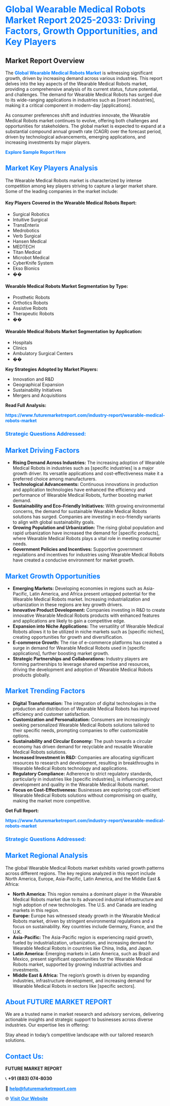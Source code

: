 <h1 style="color: #007BFF;">Global Wearable Medical Robots Market Report 2025-2033: Driving Factors, Growth Opportunities, and Key Players</h1>

<section id="overview">
<h2>Market Report Overview</h2>
<p>The <a href="https://www.futuremarketreport.com/industry-report/wearable-medical-robots-market" style="color: #007BFF; text-decoration: none;"><strong>Global Wearable Medical Robots Market</strong></a> is witnessing significant growth, driven by increasing demand across various industries. This report delves into the key aspects of the Wearable Medical Robots market, providing a comprehensive analysis of its current status, future potential, and challenges. The demand for Wearable Medical Robots has surged due to its wide-ranging applications in industries such as [insert industries], making it a critical component in modern-day [applications].</p>
<p>As consumer preferences shift and industries innovate, the Wearable Medical Robots market continues to evolve, offering both challenges and opportunities for stakeholders. The global market is expected to expand at a substantial compound annual growth rate (CAGR) over the forecast period, driven by technological advancements, emerging applications, and increasing investments by major players.</p>
</section>

<section id="overview">
<p><a href="https://www.futuremarketreport.com/request-sample/reportId=118176" style="color: #007BFF; text-decoration: none;"><strong>Explore Sample Report Here</strong></a></p>
</section>

<section id="key-players">
<h2 style="color: #007BFF;">Market Key Players Analysis</h2>
<p>The Wearable Medical Robots market is characterized by intense competition among key players striving to capture a larger market share. Some of the leading companies in the market include:</p>
<h4>Key Players Covered in the Wearable Medical Robots Report:</h4>
<ul><li>Surgical Robotics</li><li>Intuitive Surgical</li><li>TransEnterix</li><li>Medrobotics</li><li>Verb Surgical</li><li>Hansen Medical</li><li>MEDTECH</li><li>Titan Medical</li><li>Microbot Medical</li><li>CyberKnife System</li><li>Ekso Bionics</li><li>��</li></ul>
<h4>Wearable Medical Robots Market Segmentation by Type:</h4>
<ul><li>Prosthetic Robots</li><li>Orthotics Robots</li><li>Assistive Robots</li><li>Therapeutic Robots</li><li>��</li></ul>

<h4>Wearable Medical Robots Market Segmentation by Application:</h4>
<ul><li>Hospitals</li><li>Clinics</li><li>Ambulatory Surgical Centers</li><li>��</li></ul>
<p><strong>Key Strategies Adopted by Market Players:</strong></p>
<ul>
<li>Innovation and R&D</li>
<li>Geographical Expansion</li>
<li>Sustainability Initiatives</li>
<li>Mergers and Acquisitions</li>
</ul>
</section>

<section>
<p><strong>Read Full Analysis: </strong></p><a href="https://www.futuremarketreport.com/industry-report/wearable-medical-robots-market" style="color: #007BFF; text-decoration: none;"><strong>https://www.futuremarketreport.com/industry-report/wearable-medical-robots-market</strong></a>
<h3 style="color: #007BFF;">Strategic Questions Addressed:</h3>
</section>

<section id="driving-factors">
<h2 style="color: #007BFF;">Market Driving Factors</h2>
<ul>
<li><strong>Rising Demand Across Industries:</strong> The increasing adoption of Wearable Medical Robots in industries such as [specific industries] is a major growth driver. Its versatile applications and cost-effectiveness make it a preferred choice among manufacturers.</li>
<li><strong>Technological Advancements:</strong> Continuous innovations in production and application technologies have enhanced the efficiency and performance of Wearable Medical Robots, further boosting market demand.</li>
<li><strong>Sustainability and Eco-Friendly Initiatives:</strong> With growing environmental concerns, the demand for sustainable Wearable Medical Robots solutions has surged. Companies are investing in eco-friendly variants to align with global sustainability goals.</li>
<li><strong>Growing Population and Urbanization:</strong> The rising global population and rapid urbanization have increased the demand for [specific products], where Wearable Medical Robots plays a vital role in meeting consumer needs.</li>
<li><strong>Government Policies and Incentives:</strong> Supportive government regulations and incentives for industries using Wearable Medical Robots have created a conducive environment for market growth.</li>
</ul>
</section>

<section id="growth-opportunities">
<h2 style="color: #007BFF;">Market Growth Opportunities</h2>
<ul>
<li><strong>Emerging Markets:</strong> Developing economies in regions such as Asia-Pacific, Latin America, and Africa present untapped potential for the Wearable Medical Robots market. Increasing industrialization and urbanization in these regions are key growth drivers.</li>
<li><strong>Innovative Product Development:</strong> Companies investing in R&D to create innovative Wearable Medical Robots products with enhanced features and applications are likely to gain a competitive edge.</li>
<li><strong>Expansion into Niche Applications:</strong> The versatility of Wearable Medical Robots allows it to be utilized in niche markets such as [specific niches], creating opportunities for growth and diversification.</li>
<li><strong>E-commerce Growth:</strong> The rise of e-commerce platforms has created a surge in demand for Wearable Medical Robots used in [specific applications], further boosting market growth.</li>
<li><strong>Strategic Partnerships and Collaborations:</strong> Industry players are forming partnerships to leverage shared expertise and resources, driving the development and adoption of Wearable Medical Robots products globally.</li>
</ul>
</section>

<section id="trending-factors">
<h2 style="color: #007BFF;">Market Trending Factors</h2>
<ul>
<li><strong>Digital Transformation:</strong> The integration of digital technologies in the production and distribution of Wearable Medical Robots has improved efficiency and customer satisfaction.</li>
<li><strong>Customization and Personalization:</strong> Consumers are increasingly seeking personalized Wearable Medical Robots solutions tailored to their specific needs, prompting companies to offer customizable options.</li>
<li><strong>Sustainability and Circular Economy:</strong> The push towards a circular economy has driven demand for recyclable and reusable Wearable Medical Robots solutions.</li>
<li><strong>Increased Investment in R&D:</strong> Companies are allocating significant resources to research and development, resulting in breakthroughs in Wearable Medical Robots technology and applications.</li>
<li><strong>Regulatory Compliance:</strong> Adherence to strict regulatory standards, particularly in industries like [specific industries], is influencing product development and quality in the Wearable Medical Robots market.</li>
<li><strong>Focus on Cost-Effectiveness:</strong> Businesses are exploring cost-efficient Wearable Medical Robots solutions without compromising on quality, making the market more competitive.</li>
</ul>
</section>

<section>
<p><strong>Get Full Report: </strong></p><a href="https://www.futuremarketreport.com/industry-report/wearable-medical-robots-market" style="color: #007BFF; text-decoration: none;"><strong>https://www.futuremarketreport.com/industry-report/wearable-medical-robots-market</strong></a>
<h3 style="color: #007BFF;">Strategic Questions Addressed:</h3>
</section>


<section id="regional-analysis">
<h2 style="color: #007BFF;">Market Regional Analysis</h2>
<p>The global Wearable Medical Robots market exhibits varied growth patterns across different regions. The key regions analyzed in this report include North America, Europe, Asia-Pacific, Latin America, and the Middle East & Africa:</p>
<ul>
<li><strong>North America:</strong> This region remains a dominant player in the Wearable Medical Robots market due to its advanced industrial infrastructure and high adoption of new technologies. The U.S. and Canada are leading markets in this region.</li>
<li><strong>Europe:</strong> Europe has witnessed steady growth in the Wearable Medical Robots market, driven by stringent environmental regulations and a focus on sustainability. Key countries include Germany, France, and the U.K.</li>
<li><strong>Asia-Pacific:</strong> The Asia-Pacific region is experiencing rapid growth, fueled by industrialization, urbanization, and increasing demand for Wearable Medical Robots in countries like China, India, and Japan.</li>
<li><strong>Latin America:</strong> Emerging markets in Latin America, such as Brazil and Mexico, present significant opportunities for the Wearable Medical Robots market, supported by growing industrial activities and investments.</li>
<li><strong>Middle East & Africa:</strong> The region’s growth is driven by expanding industries, infrastructure development, and increasing demand for Wearable Medical Robots in sectors like [specific sectors].</li>
</ul>
</section>

<footer>
<h2 style="color: #007BFF;">About FUTURE MARKET REPORT</h2>
<p>We are a trusted name in market research and advisory services, delivering actionable insights and strategic support to businesses across diverse industries. Our expertise lies in offering:</p>

<p>Stay ahead in today’s competitive landscape with our tailored research solutions.</p>

<h2 style="color: #007BFF;">Contact Us:</h2>
<p><strong>FUTURE MARKET REPORT</strong></p>
<p>📞 <strong>+91 (883) 074-8030</strong></p>
<p>📧 <strong><a href="mailto:help@futuremarketreport.com" style="color: #007BFF;">help@futuremarketreport.com</a></strong></p>
<p>🌐 <strong><a href="https://www.futuremarketreport.com/" style="color: #007BFF;">Visit Our Website</a></strong></p>
</footer>